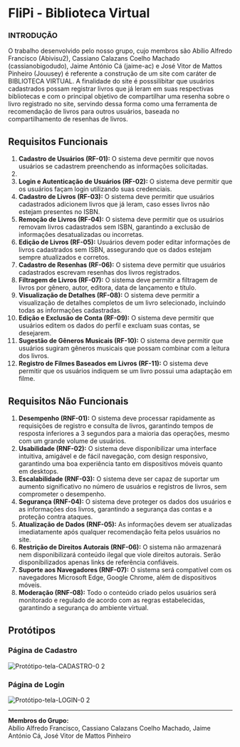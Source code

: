 
# FliPi - Biblioteca Virtual

### INTRODUÇÃO
O trabalho desenvolvido pelo nosso grupo, cujo membros são Abílio Alfredo Francisco (Abivisu2), Cassiano Calazans Coelho Machado (cassianobigodudo), Jaime António Cá (jaime-ac) e José Vitor de Mattos Pinheiro (Jouusey) é referente a construção de um site com caráter de BIBLIOTECA VIRTUAL. A finalidade do site é posssilibitar que usuários cadastrados possam registrar livros que já leram em suas respectivas bibliotecas e com o principal objetivo de compartilhar uma resenha sobre o livro registrado no site, servindo dessa forma como uma ferramenta de recomendação de livros para outros usuários, baseada no compartilhamento de resenhas de livros. 

## Requisitos Funcionais

1. **Cadastro de Usuários (RF-01):** O sistema deve permitir que novos usuários se cadastrem preenchendo as informações solicitadas.
2. 
3. **Login e Autenticação de Usuários (RF-02):** O sistema deve permitir que os usuários façam login utilizando suas credenciais.
4. **Cadastro de Livros (RF-03):** O sistema deve permitir que usuários cadastrados adicionem livros que já leram, caso esses livros não estejam presentes no ISBN.
5. **Remoção de Livros (RF-04):** O sistema deve permitir que os usuários removam livros cadastrados sem ISBN, garantindo a exclusão de informações desatualizadas ou incorretas.
6. **Edição de Livros (RF-05):** Usuários devem poder editar informações de livros cadastrados sem ISBN, assegurando que os dados estejam sempre atualizados e corretos.
7. **Cadastro de Resenhas (RF-06):** O sistema deve permitir que usuários cadastrados escrevam resenhas dos livros registrados.
8. **Filtragem de Livros (RF-07):** O sistema deve permitir a filtragem de livros por gênero, autor, editora, data de lançamento e título.
9. **Visualização de Detalhes (RF-08):** O sistema deve permitir a visualização de detalhes completos de um livro selecionado, incluindo todas as informações cadastradas.
10. **Edição e Exclusão de Conta (RF-09):** O sistema deve permitir que usuários editem os dados do perfil e excluam suas contas, se desejarem.
11. **Sugestão de Gêneros Musicais (RF-10):** O sistema deve permitir que usuários sugiram gêneros musicais que possam combinar com a leitura dos livros.
12. **Registro de Filmes Baseados em Livros (RF-11):** O sistema deve permitir que os usuários indiquem se um livro possui uma adaptação em filme.

## Requisitos Não Funcionais

1. **Desempenho (RNF-01):** O sistema deve processar rapidamente as requisições de registro e consulta de livros, garantindo tempos de resposta inferiores a 3 segundos para a maioria das operações, mesmo com um grande volume de usuários.
2. **Usabilidade (RNF-02):** O sistema deve disponibilizar uma interface intuitiva, amigável e de fácil navegação, com design responsivo, garantindo uma boa experiência tanto em dispositivos móveis quanto em desktops.
3. **Escalabilidade (RNF-03):** O sistema deve ser capaz de suportar um aumento significativo no número de usuários e registros de livros, sem comprometer o desempenho.
4. **Segurança (RNF-04):** O sistema deve proteger os dados dos usuários e as informações dos livros, garantindo a segurança das contas e a proteção contra ataques.
5. **Atualização de Dados (RNF-05):** As informações devem ser atualizadas imediatamente após qualquer recomendação feita pelos usuários no site.
6. **Restrição de Direitos Autorais (RNF-06):** O sistema não armazenará nem disponibilizará conteúdo ilegal que viole direitos autorais. Serão disponibilizados apenas links de referência confiáveis.
7. **Suporte aos Navegadores (RNF-07):** O sistema será compatível com os navegadores Microsoft Edge, Google Chrome, além de dispositivos móveis.
8. **Moderação (RNF-08):** Todo o conteúdo criado pelos usuários será monitorado e regulado de acordo com as regras estabelecidas, garantindo a segurança do ambiente virtual.

## Protótipos

### Página de Cadastro  
![Protótipo-tela-CADASTRO-0 2](https://github.com/user-attachments/assets/85f21700-5042-45f1-8e7c-9775596c3ee2)

### Página de Login  
![Protótipo-tela-LOGIN-0 2](https://github.com/user-attachments/assets/5b31fb4d-ba0e-4dc0-9508-49406571a3f0)

---

**Membros do Grupo:**  
Abílio Alfredo Francisco, Cassiano Calazans Coelho Machado, Jaime António Cá, José Vitor de Mattos Pinheiro

